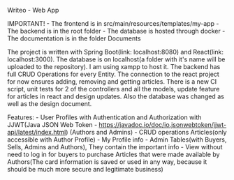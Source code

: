 Writeo - Web App

IMPORTANT! 
    - The frontend is in src/main/resources/templates/my-app
    - The backend is in the root folder
    - The database is hosted through docker
    - The documentation is in the folder Documents

The project is written with Spring Boot(link: localhost:8080) and React(link: localhost:3000). The database is on localhost(a folder with it's name will be uploaded to the repository). I am using xampp to host it. The backend has full CRUD Operations for every Entity. The connection to the react project for now ensures adding, removing and getting articles. There is a new CI script, unit tests for 2 of the controllers and all the models, update feature for articles in react and design updates. Also the database was changed as well as the design document.

Features:
    - User Profiles with Authentication and Authorization with JJWT(Java JSON Web Token - https://javadoc.io/doc/io.jsonwebtoken/jjwt-api/latest/index.html) (Authors and Admins)
    - CRUD operations Articles(only accessible with Author Profile)
    - My Profile info
    - Admin Tables(with Buyers, Sells, Admins and Authors), They contain the important info
    - View without need to log in for buyers to purchase Articles that were made available by Authors(The card information is saved or used in any way, because it should be much more secure and legitimate business)
